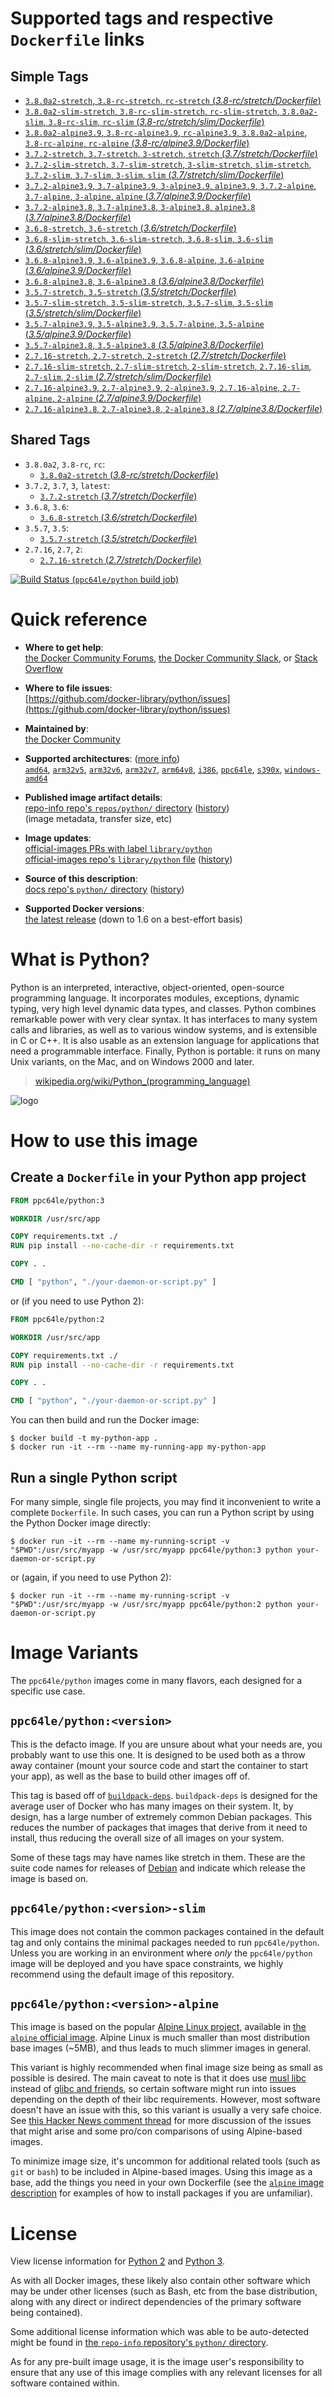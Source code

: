 <!--

********************************************************************************

WARNING:

    DO NOT EDIT "python/README.md"

    IT IS AUTO-GENERATED

    (from the other files in "python/" combined with a set of templates)

********************************************************************************

-->

# Supported tags and respective `Dockerfile` links

## Simple Tags

-	[`3.8.0a2-stretch`, `3.8-rc-stretch`, `rc-stretch` (*3.8-rc/stretch/Dockerfile*)](https://github.com/docker-library/python/blob/fc2b02ab98f1d24e149758b05273d5f712a8946e/3.8-rc/stretch/Dockerfile)
-	[`3.8.0a2-slim-stretch`, `3.8-rc-slim-stretch`, `rc-slim-stretch`, `3.8.0a2-slim`, `3.8-rc-slim`, `rc-slim` (*3.8-rc/stretch/slim/Dockerfile*)](https://github.com/docker-library/python/blob/fc2b02ab98f1d24e149758b05273d5f712a8946e/3.8-rc/stretch/slim/Dockerfile)
-	[`3.8.0a2-alpine3.9`, `3.8-rc-alpine3.9`, `rc-alpine3.9`, `3.8.0a2-alpine`, `3.8-rc-alpine`, `rc-alpine` (*3.8-rc/alpine3.9/Dockerfile*)](https://github.com/docker-library/python/blob/fc2b02ab98f1d24e149758b05273d5f712a8946e/3.8-rc/alpine3.9/Dockerfile)
-	[`3.7.2-stretch`, `3.7-stretch`, `3-stretch`, `stretch` (*3.7/stretch/Dockerfile*)](https://github.com/docker-library/python/blob/9bb5d46dbcf16250a2d292ddc1e0b7a792aa275f/3.7/stretch/Dockerfile)
-	[`3.7.2-slim-stretch`, `3.7-slim-stretch`, `3-slim-stretch`, `slim-stretch`, `3.7.2-slim`, `3.7-slim`, `3-slim`, `slim` (*3.7/stretch/slim/Dockerfile*)](https://github.com/docker-library/python/blob/9bb5d46dbcf16250a2d292ddc1e0b7a792aa275f/3.7/stretch/slim/Dockerfile)
-	[`3.7.2-alpine3.9`, `3.7-alpine3.9`, `3-alpine3.9`, `alpine3.9`, `3.7.2-alpine`, `3.7-alpine`, `3-alpine`, `alpine` (*3.7/alpine3.9/Dockerfile*)](https://github.com/docker-library/python/blob/9bb5d46dbcf16250a2d292ddc1e0b7a792aa275f/3.7/alpine3.9/Dockerfile)
-	[`3.7.2-alpine3.8`, `3.7-alpine3.8`, `3-alpine3.8`, `alpine3.8` (*3.7/alpine3.8/Dockerfile*)](https://github.com/docker-library/python/blob/9bb5d46dbcf16250a2d292ddc1e0b7a792aa275f/3.7/alpine3.8/Dockerfile)
-	[`3.6.8-stretch`, `3.6-stretch` (*3.6/stretch/Dockerfile*)](https://github.com/docker-library/python/blob/b9cb77020447a1ac30f5f1e17f31e534826db7bb/3.6/stretch/Dockerfile)
-	[`3.6.8-slim-stretch`, `3.6-slim-stretch`, `3.6.8-slim`, `3.6-slim` (*3.6/stretch/slim/Dockerfile*)](https://github.com/docker-library/python/blob/b9cb77020447a1ac30f5f1e17f31e534826db7bb/3.6/stretch/slim/Dockerfile)
-	[`3.6.8-alpine3.9`, `3.6-alpine3.9`, `3.6.8-alpine`, `3.6-alpine` (*3.6/alpine3.9/Dockerfile*)](https://github.com/docker-library/python/blob/b9cb77020447a1ac30f5f1e17f31e534826db7bb/3.6/alpine3.9/Dockerfile)
-	[`3.6.8-alpine3.8`, `3.6-alpine3.8` (*3.6/alpine3.8/Dockerfile*)](https://github.com/docker-library/python/blob/b9cb77020447a1ac30f5f1e17f31e534826db7bb/3.6/alpine3.8/Dockerfile)
-	[`3.5.7-stretch`, `3.5-stretch` (*3.5/stretch/Dockerfile*)](https://github.com/docker-library/python/blob/f991b3773d8f50486cfdd06a6f5c208ce38e1ed3/3.5/stretch/Dockerfile)
-	[`3.5.7-slim-stretch`, `3.5-slim-stretch`, `3.5.7-slim`, `3.5-slim` (*3.5/stretch/slim/Dockerfile*)](https://github.com/docker-library/python/blob/f991b3773d8f50486cfdd06a6f5c208ce38e1ed3/3.5/stretch/slim/Dockerfile)
-	[`3.5.7-alpine3.9`, `3.5-alpine3.9`, `3.5.7-alpine`, `3.5-alpine` (*3.5/alpine3.9/Dockerfile*)](https://github.com/docker-library/python/blob/f991b3773d8f50486cfdd06a6f5c208ce38e1ed3/3.5/alpine3.9/Dockerfile)
-	[`3.5.7-alpine3.8`, `3.5-alpine3.8` (*3.5/alpine3.8/Dockerfile*)](https://github.com/docker-library/python/blob/f991b3773d8f50486cfdd06a6f5c208ce38e1ed3/3.5/alpine3.8/Dockerfile)
-	[`2.7.16-stretch`, `2.7-stretch`, `2-stretch` (*2.7/stretch/Dockerfile*)](https://github.com/docker-library/python/blob/636e02777ea417851942e6e826fe5a6b4dee6f74/2.7/stretch/Dockerfile)
-	[`2.7.16-slim-stretch`, `2.7-slim-stretch`, `2-slim-stretch`, `2.7.16-slim`, `2.7-slim`, `2-slim` (*2.7/stretch/slim/Dockerfile*)](https://github.com/docker-library/python/blob/636e02777ea417851942e6e826fe5a6b4dee6f74/2.7/stretch/slim/Dockerfile)
-	[`2.7.16-alpine3.9`, `2.7-alpine3.9`, `2-alpine3.9`, `2.7.16-alpine`, `2.7-alpine`, `2-alpine` (*2.7/alpine3.9/Dockerfile*)](https://github.com/docker-library/python/blob/636e02777ea417851942e6e826fe5a6b4dee6f74/2.7/alpine3.9/Dockerfile)
-	[`2.7.16-alpine3.8`, `2.7-alpine3.8`, `2-alpine3.8` (*2.7/alpine3.8/Dockerfile*)](https://github.com/docker-library/python/blob/636e02777ea417851942e6e826fe5a6b4dee6f74/2.7/alpine3.8/Dockerfile)

## Shared Tags

-	`3.8.0a2`, `3.8-rc`, `rc`:
	-	[`3.8.0a2-stretch` (*3.8-rc/stretch/Dockerfile*)](https://github.com/docker-library/python/blob/fc2b02ab98f1d24e149758b05273d5f712a8946e/3.8-rc/stretch/Dockerfile)
-	`3.7.2`, `3.7`, `3`, `latest`:
	-	[`3.7.2-stretch` (*3.7/stretch/Dockerfile*)](https://github.com/docker-library/python/blob/9bb5d46dbcf16250a2d292ddc1e0b7a792aa275f/3.7/stretch/Dockerfile)
-	`3.6.8`, `3.6`:
	-	[`3.6.8-stretch` (*3.6/stretch/Dockerfile*)](https://github.com/docker-library/python/blob/b9cb77020447a1ac30f5f1e17f31e534826db7bb/3.6/stretch/Dockerfile)
-	`3.5.7`, `3.5`:
	-	[`3.5.7-stretch` (*3.5/stretch/Dockerfile*)](https://github.com/docker-library/python/blob/f991b3773d8f50486cfdd06a6f5c208ce38e1ed3/3.5/stretch/Dockerfile)
-	`2.7.16`, `2.7`, `2`:
	-	[`2.7.16-stretch` (*2.7/stretch/Dockerfile*)](https://github.com/docker-library/python/blob/636e02777ea417851942e6e826fe5a6b4dee6f74/2.7/stretch/Dockerfile)

[![Build Status](https://doi-janky.infosiftr.net/job/multiarch/job/ppc64le/job/python/badge/icon) (`ppc64le/python` build job)](https://doi-janky.infosiftr.net/job/multiarch/job/ppc64le/job/python/)

# Quick reference

-	**Where to get help**:  
	[the Docker Community Forums](https://forums.docker.com/), [the Docker Community Slack](https://blog.docker.com/2016/11/introducing-docker-community-directory-docker-community-slack/), or [Stack Overflow](https://stackoverflow.com/search?tab=newest&q=docker)

-	**Where to file issues**:  
	[https://github.com/docker-library/python/issues](https://github.com/docker-library/python/issues)

-	**Maintained by**:  
	[the Docker Community](https://github.com/docker-library/python)

-	**Supported architectures**: ([more info](https://github.com/docker-library/official-images#architectures-other-than-amd64))  
	[`amd64`](https://hub.docker.com/r/amd64/python/), [`arm32v5`](https://hub.docker.com/r/arm32v5/python/), [`arm32v6`](https://hub.docker.com/r/arm32v6/python/), [`arm32v7`](https://hub.docker.com/r/arm32v7/python/), [`arm64v8`](https://hub.docker.com/r/arm64v8/python/), [`i386`](https://hub.docker.com/r/i386/python/), [`ppc64le`](https://hub.docker.com/r/ppc64le/python/), [`s390x`](https://hub.docker.com/r/s390x/python/), [`windows-amd64`](https://hub.docker.com/r/winamd64/python/)

-	**Published image artifact details**:  
	[repo-info repo's `repos/python/` directory](https://github.com/docker-library/repo-info/blob/master/repos/python) ([history](https://github.com/docker-library/repo-info/commits/master/repos/python))  
	(image metadata, transfer size, etc)

-	**Image updates**:  
	[official-images PRs with label `library/python`](https://github.com/docker-library/official-images/pulls?q=label%3Alibrary%2Fpython)  
	[official-images repo's `library/python` file](https://github.com/docker-library/official-images/blob/master/library/python) ([history](https://github.com/docker-library/official-images/commits/master/library/python))

-	**Source of this description**:  
	[docs repo's `python/` directory](https://github.com/docker-library/docs/tree/master/python) ([history](https://github.com/docker-library/docs/commits/master/python))

-	**Supported Docker versions**:  
	[the latest release](https://github.com/docker/docker-ce/releases/latest) (down to 1.6 on a best-effort basis)

# What is Python?

Python is an interpreted, interactive, object-oriented, open-source programming language. It incorporates modules, exceptions, dynamic typing, very high level dynamic data types, and classes. Python combines remarkable power with very clear syntax. It has interfaces to many system calls and libraries, as well as to various window systems, and is extensible in C or C++. It is also usable as an extension language for applications that need a programmable interface. Finally, Python is portable: it runs on many Unix variants, on the Mac, and on Windows 2000 and later.

> [wikipedia.org/wiki/Python_(programming_language)](https://en.wikipedia.org/wiki/Python_%28programming_language%29)

![logo](https://raw.githubusercontent.com/docker-library/docs/01c12653951b2fe592c1f93a13b4e289ada0e3a1/python/logo.png)

# How to use this image

## Create a `Dockerfile` in your Python app project

```dockerfile
FROM ppc64le/python:3

WORKDIR /usr/src/app

COPY requirements.txt ./
RUN pip install --no-cache-dir -r requirements.txt

COPY . .

CMD [ "python", "./your-daemon-or-script.py" ]
```

or (if you need to use Python 2):

```dockerfile
FROM ppc64le/python:2

WORKDIR /usr/src/app

COPY requirements.txt ./
RUN pip install --no-cache-dir -r requirements.txt

COPY . .

CMD [ "python", "./your-daemon-or-script.py" ]
```

You can then build and run the Docker image:

```console
$ docker build -t my-python-app .
$ docker run -it --rm --name my-running-app my-python-app
```

## Run a single Python script

For many simple, single file projects, you may find it inconvenient to write a complete `Dockerfile`. In such cases, you can run a Python script by using the Python Docker image directly:

```console
$ docker run -it --rm --name my-running-script -v "$PWD":/usr/src/myapp -w /usr/src/myapp ppc64le/python:3 python your-daemon-or-script.py
```

or (again, if you need to use Python 2):

```console
$ docker run -it --rm --name my-running-script -v "$PWD":/usr/src/myapp -w /usr/src/myapp ppc64le/python:2 python your-daemon-or-script.py
```

# Image Variants

The `ppc64le/python` images come in many flavors, each designed for a specific use case.

## `ppc64le/python:<version>`

This is the defacto image. If you are unsure about what your needs are, you probably want to use this one. It is designed to be used both as a throw away container (mount your source code and start the container to start your app), as well as the base to build other images off of.

This tag is based off of [`buildpack-deps`](https://hub.docker.com/_/buildpack-deps/). `buildpack-deps` is designed for the average user of Docker who has many images on their system. It, by design, has a large number of extremely common Debian packages. This reduces the number of packages that images that derive from it need to install, thus reducing the overall size of all images on your system.

Some of these tags may have names like stretch in them. These are the suite code names for releases of [Debian](https://wiki.debian.org/DebianReleases) and indicate which release the image is based on.

## `ppc64le/python:<version>-slim`

This image does not contain the common packages contained in the default tag and only contains the minimal packages needed to run `ppc64le/python`. Unless you are working in an environment where *only* the `ppc64le/python` image will be deployed and you have space constraints, we highly recommend using the default image of this repository.

## `ppc64le/python:<version>-alpine`

This image is based on the popular [Alpine Linux project](http://alpinelinux.org), available in [the `alpine` official image](https://hub.docker.com/_/alpine). Alpine Linux is much smaller than most distribution base images (~5MB), and thus leads to much slimmer images in general.

This variant is highly recommended when final image size being as small as possible is desired. The main caveat to note is that it does use [musl libc](http://www.musl-libc.org) instead of [glibc and friends](http://www.etalabs.net/compare_libcs.html), so certain software might run into issues depending on the depth of their libc requirements. However, most software doesn't have an issue with this, so this variant is usually a very safe choice. See [this Hacker News comment thread](https://news.ycombinator.com/item?id=10782897) for more discussion of the issues that might arise and some pro/con comparisons of using Alpine-based images.

To minimize image size, it's uncommon for additional related tools (such as `git` or `bash`) to be included in Alpine-based images. Using this image as a base, add the things you need in your own Dockerfile (see the [`alpine` image description](https://hub.docker.com/_/alpine/) for examples of how to install packages if you are unfamiliar).

# License

View license information for [Python 2](https://docs.python.org/2/license.html) and [Python 3](https://docs.python.org/3/license.html).

As with all Docker images, these likely also contain other software which may be under other licenses (such as Bash, etc from the base distribution, along with any direct or indirect dependencies of the primary software being contained).

Some additional license information which was able to be auto-detected might be found in [the `repo-info` repository's `python/` directory](https://github.com/docker-library/repo-info/tree/master/repos/python).

As for any pre-built image usage, it is the image user's responsibility to ensure that any use of this image complies with any relevant licenses for all software contained within.
